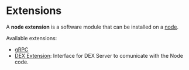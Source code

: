 # Extensions

A **node extension** is a software module that can be installed on a [node](/en/blockchain/node).

Available extensions:

* [gRPC](/en/waves-node/extensions/grpc-server)
* [DEX Extension](https://github.com/wavesplatform/dex): Interface for DEX Server to comunicate with the Node code.

